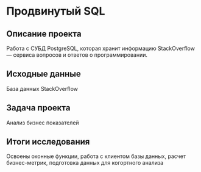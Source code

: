 # Продвинутый SQL
## Описание проекта  
Работа с СУБД PostgreSQL, которая хранит информацию StackOverflow — сервиса вопросов и ответов о программировании. 

## Исходные данные  
База данных StackOverflow  

## Задача проекта  
Анализ бизнес показателей  

## Итоги исследования  
Освоены оконные функции, работа с клиентом базы данных, расчет бизнес-метрик, подготовка данных для когортного анализа

